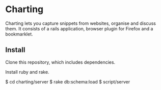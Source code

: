 # Charting

Charting lets you capture snippets from websites, organise and discuss them. It consists of a rails application, browser plugin for Firefox and a bookmarklet.

## Install

Clone this repository, which includes dependencies.

Install ruby and rake.

$ cd charting/server
$ rake db:schema:load
$ script/server
